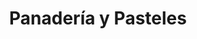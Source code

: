 ---
title: "Panadería y Pasteles"
url: /zona-19-ciudad-de-guatemala/panaderia-y-pasteles/
shop: panadería
---